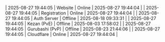 | 2025-08-27 19:44:05 | Website | Online | 2025-08-27 19:44:04 |
| 2025-08-27 19:44:05 | Registration | Online | 2025-08-27 19:44:04 |
| 2025-08-27 19:44:05 | Auth Server | Offline | 2025-08-18 09:33:31 |
| 2025-08-27 19:44:05 | Kezan (PvE) | Offline | 2025-08-03 17:58:02 |
| 2025-08-27 19:44:05 | Gurubashi (PvP) | Offline | 2025-08-23 21:44:06 |
| 2025-08-27 19:44:05 | Cloudflare | Online | 2025-08-27 19:44:04 |

